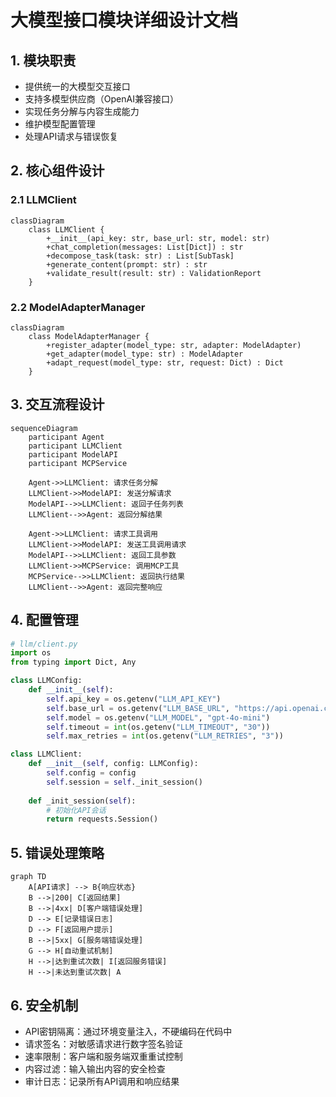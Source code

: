 # 大模型接口模块详细设计文档

## 1. 模块职责
- 提供统一的大模型交互接口
- 支持多模型供应商（OpenAI兼容接口）
- 实现任务分解与内容生成能力
- 维护模型配置管理
- 处理API请求与错误恢复

## 2. 核心组件设计

### 2.1 LLMClient
```mermaid
classDiagram
    class LLMClient {
        +__init__(api_key: str, base_url: str, model: str)
        +chat_completion(messages: List[Dict]) : str
        +decompose_task(task: str) : List[SubTask]
        +generate_content(prompt: str) : str
        +validate_result(result: str) : ValidationReport
    }
```

### 2.2 ModelAdapterManager
```mermaid
classDiagram
    class ModelAdapterManager {
        +register_adapter(model_type: str, adapter: ModelAdapter)
        +get_adapter(model_type: str) : ModelAdapter
        +adapt_request(model_type: str, request: Dict) : Dict
    }
```

## 3. 交互流程设计
```mermaid
sequenceDiagram
    participant Agent
    participant LLMClient
    participant ModelAPI
    participant MCPService

    Agent->>LLMClient: 请求任务分解
    LLMClient->>ModelAPI: 发送分解请求
    ModelAPI-->>LLMClient: 返回子任务列表
    LLMClient-->>Agent: 返回分解结果

    Agent->>LLMClient: 请求工具调用
    LLMClient->>ModelAPI: 发送工具调用请求
    ModelAPI-->>LLMClient: 返回工具参数
    LLMClient->>MCPService: 调用MCP工具
    MCPService-->>LLMClient: 返回执行结果
    LLMClient-->>Agent: 返回完整响应
```

## 4. 配置管理
```python
# llm/client.py
import os
from typing import Dict, Any

class LLMConfig:
    def __init__(self):
        self.api_key = os.getenv("LLM_API_KEY")
        self.base_url = os.getenv("LLM_BASE_URL", "https://api.openai.com/v1")
        self.model = os.getenv("LLM_MODEL", "gpt-4o-mini")
        self.timeout = int(os.getenv("LLM_TIMEOUT", "30"))
        self.max_retries = int(os.getenv("LLM_RETRIES", "3"))

class LLMClient:
    def __init__(self, config: LLMConfig):
        self.config = config
        self.session = self._init_session()
        
    def _init_session(self):
        # 初始化API会话
        return requests.Session()
```

## 5. 错误处理策略
```mermaid
graph TD
    A[API请求] --> B{响应状态}
    B -->|200| C[返回结果]
    B -->|4xx| D[客户端错误处理]
    D --> E[记录错误日志]
    D --> F[返回用户提示]
    B -->|5xx| G[服务端错误处理]
    G --> H[自动重试机制]
    H -->|达到重试次数| I[返回服务错误]
    H -->|未达到重试次数| A
```

## 6. 安全机制
- API密钥隔离：通过环境变量注入，不硬编码在代码中
- 请求签名：对敏感请求进行数字签名验证
- 速率限制：客户端和服务端双重重试控制
- 内容过滤：输入输出内容的安全检查
- 审计日志：记录所有API调用和响应结果